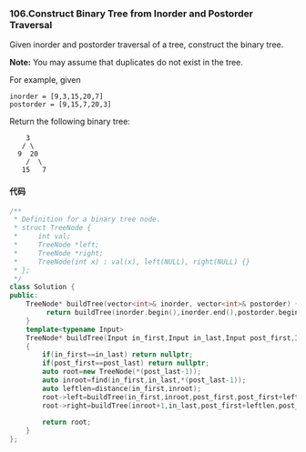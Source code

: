 ### 106.Construct Binary Tree from Inorder and Postorder Traversal

Given inorder and postorder traversal of a tree, construct the binary tree.

**Note:**
You may assume that duplicates do not exist in the tree.

For example, given

```
inorder = [9,3,15,20,7]
postorder = [9,15,7,20,3]

```

Return the following binary tree:

```
    3
   / \
  9  20
    /  \
   15   7
```

#### 代码

```cpp
/**
 * Definition for a binary tree node.
 * struct TreeNode {
 *     int val;
 *     TreeNode *left;
 *     TreeNode *right;
 *     TreeNode(int x) : val(x), left(NULL), right(NULL) {}
 * };
 */
class Solution {
public:
    TreeNode* buildTree(vector<int>& inorder, vector<int>& postorder) {
         return buildTree(inorder.begin(),inorder.end(),postorder.begin(),postorder.end());
    }
    template<typename Input>
    TreeNode* buildTree(Input in_first,Input in_last,Input post_first,Input post_last)
    {
        if(in_first==in_last) return nullptr;
        if(post_first==post_last) return nullptr;
        auto root=new TreeNode(*(post_last-1));
        auto inroot=find(in_first,in_last,*(post_last-1));
        auto leftlen=distance(in_first,inroot);
        root->left=buildTree(in_first,inroot,post_first,post_first+leftlen);
        root->right=buildTree(inroot+1,in_last,post_first+leftlen,post_last-1);
        
        return root;
    }
};
```

